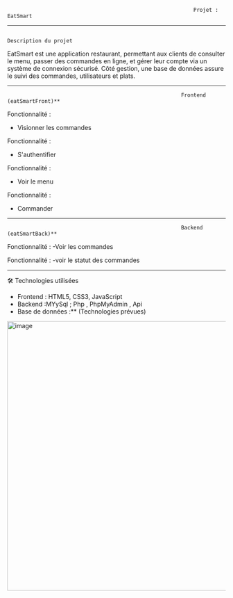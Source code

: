                                                                 Projet : EatSmart
---

                                                                Description du projet

EatSmart est une application  restaurant, permettant aux clients de consulter le menu, passer des commandes en ligne, et gérer leur compte via un système de connexion sécurisé. Côté gestion, une base de données assure le suivi des commandes, utilisateurs et plats.

---

                                                            

                                                            Frontend (eatSmartFront)**

 Fonctionnalité  :
- Visionner les commandes

 Fonctionnalité  :
- S'authentifier

 Fonctionnalité  :
- Voir le menu

Fonctionnalité :
- Commander
   
---

                                                            Backend (eatSmartBack)**

Fonctionnalité  : 
-Voir les commandes 
  
Fonctionnalité : 
-voir le statut des commandes 

---


🛠️ Technologies utilisées

- Frontend : HTML5, CSS3, JavaScript 
- Backend :MYySql ; Php , PhpMyAdmin , Api 
- Base de données :** (Technologies prévues)


<img width="1072" height="620" alt="image" src="https://github.com/user-attachments/assets/553c52c9-33b7-40df-aaa7-cfd59c5054b1" />
